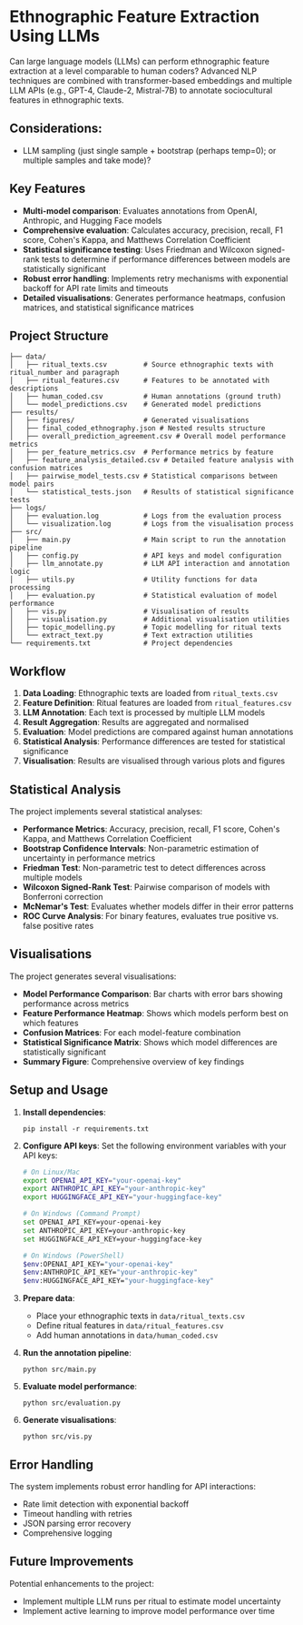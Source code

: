 # Ethnographic Feature Extraction Using LLMs

Can large language models (LLMs) can perform ethnographic feature extraction at a level comparable to human coders? Advanced NLP techniques are combined with transformer-based embeddings and multiple LLM APIs (e.g., GPT-4, Claude-2, Mistral-7B) to annotate sociocultural features in ethnographic texts.

## Considerations:
- LLM sampling (just single sample + bootstrap (perhaps temp=0); or multiple samples and take mode)?

## Key Features

- **Multi-model comparison**: Evaluates annotations from OpenAI, Anthropic, and Hugging Face models
- **Comprehensive evaluation**: Calculates accuracy, precision, recall, F1 score, Cohen's Kappa, and Matthews Correlation Coefficient
- **Statistical significance testing**: Uses Friedman and Wilcoxon signed-rank tests to determine if performance differences between models are statistically significant
- **Robust error handling**: Implements retry mechanisms with exponential backoff for API rate limits and timeouts
- **Detailed visualisations**: Generates performance heatmaps, confusion matrices, and statistical significance matrices

## Project Structure

```
├── data/
│   ├── ritual_texts.csv         # Source ethnographic texts with ritual_number and paragraph
│   ├── ritual_features.csv      # Features to be annotated with descriptions
│   ├── human_coded.csv          # Human annotations (ground truth)
│   └── model_predictions.csv    # Generated model predictions
├── results/
│   ├── figures/                 # Generated visualisations
│   ├── final_coded_ethnography.json # Nested results structure
│   ├── overall_prediction_agreement.csv # Overall model performance metrics
│   ├── per_feature_metrics.csv  # Performance metrics by feature
│   ├── feature_analysis_detailed.csv # Detailed feature analysis with confusion matrices
│   ├── pairwise_model_tests.csv # Statistical comparisons between model pairs
│   └── statistical_tests.json   # Results of statistical significance tests
├── logs/
│   ├── evaluation.log           # Logs from the evaluation process
│   └── visualization.log        # Logs from the visualisation process
├── src/
│   ├── main.py                  # Main script to run the annotation pipeline
│   ├── config.py                # API keys and model configuration
│   ├── llm_annotate.py          # LLM API interaction and annotation logic
│   ├── utils.py                 # Utility functions for data processing
│   ├── evaluation.py            # Statistical evaluation of model performance
│   ├── vis.py                   # Visualisation of results
│   ├── visualisation.py         # Additional visualisation utilities
│   ├── topic_modelling.py       # Topic modelling for ritual texts
│   └── extract_text.py          # Text extraction utilities
└── requirements.txt             # Project dependencies
```

## Workflow

1. **Data Loading**: Ethnographic texts are loaded from `ritual_texts.csv`
2. **Feature Definition**: Ritual features are loaded from `ritual_features.csv`
3. **LLM Annotation**: Each text is processed by multiple LLM models
4. **Result Aggregation**: Results are aggregated and normalised
5. **Evaluation**: Model predictions are compared against human annotations
6. **Statistical Analysis**: Performance differences are tested for statistical significance
7. **Visualisation**: Results are visualised through various plots and figures

## Statistical Analysis

The project implements several statistical analyses:

- **Performance Metrics**: Accuracy, precision, recall, F1 score, Cohen's Kappa, and Matthews Correlation Coefficient
- **Bootstrap Confidence Intervals**: Non-parametric estimation of uncertainty in performance metrics
- **Friedman Test**: Non-parametric test to detect differences across multiple models
- **Wilcoxon Signed-Rank Test**: Pairwise comparison of models with Bonferroni correction
- **McNemar's Test**: Evaluates whether models differ in their error patterns
- **ROC Curve Analysis**: For binary features, evaluates true positive vs. false positive rates

## Visualisations

The project generates several visualisations:

- **Model Performance Comparison**: Bar charts with error bars showing performance across metrics
- **Feature Performance Heatmap**: Shows which models perform best on which features
- **Confusion Matrices**: For each model-feature combination
- **Statistical Significance Matrix**: Shows which model differences are statistically significant
- **Summary Figure**: Comprehensive overview of key findings

## Setup and Usage

1. **Install dependencies**:
   ```
   pip install -r requirements.txt
   ```

2. **Configure API keys**:
   Set the following environment variables with your API keys:
   ```bash
   # On Linux/Mac
   export OPENAI_API_KEY="your-openai-key"
   export ANTHROPIC_API_KEY="your-anthropic-key"
   export HUGGINGFACE_API_KEY="your-huggingface-key"

   # On Windows (Command Prompt)
   set OPENAI_API_KEY=your-openai-key
   set ANTHROPIC_API_KEY=your-anthropic-key
   set HUGGINGFACE_API_KEY=your-huggingface-key

   # On Windows (PowerShell)
   $env:OPENAI_API_KEY="your-openai-key"
   $env:ANTHROPIC_API_KEY="your-anthropic-key"
   $env:HUGGINGFACE_API_KEY="your-huggingface-key"
   ```

3. **Prepare data**:
   - Place your ethnographic texts in `data/ritual_texts.csv`
   - Define ritual features in `data/ritual_features.csv`
   - Add human annotations in `data/human_coded.csv`

4. **Run the annotation pipeline**:
   ```
   python src/main.py
   ```

5. **Evaluate model performance**:
   ```
   python src/evaluation.py
   ```

6. **Generate visualisations**:
   ```
   python src/vis.py
   ```

## Error Handling

The system implements robust error handling for API interactions:
- Rate limit detection with exponential backoff
- Timeout handling with retries
- JSON parsing error recovery
- Comprehensive logging

## Future Improvements

Potential enhancements to the project:
- Implement multiple LLM runs per ritual to estimate model uncertainty
- Implement active learning to improve model performance over time